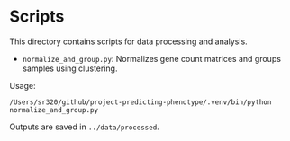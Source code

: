 # Scripts

This directory contains scripts for data processing and analysis.

- `normalize_and_group.py`: Normalizes gene count matrices and groups samples using clustering.

Usage:
```
/Users/sr320/github/project-predicting-phenotype/.venv/bin/python normalize_and_group.py
```

Outputs are saved in `../data/processed`.
